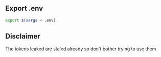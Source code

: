 ## Export .env

```bash
export $(xargs < .env)
```

## Disclaimer  
The tokens leaked are staled already so don't bother trying to use them 
